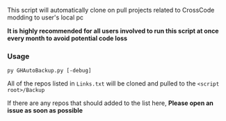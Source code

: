 This script will automatically clone on pull projects related to CrossCode modding to user's local pc

**It is highly recommended for all users involved to run this script at once every month to avoid potential code loss**

### Usage

	py GHAutoBackup.py [-debug]
	
All of the repos listed in `Links.txt` will be cloned and pulled to the `<script root>/Backup`

If there are any repos that should added to the list here, **Please open an issue as soon as possible**